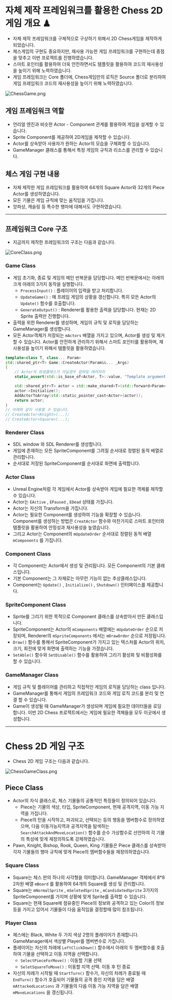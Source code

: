 # 자체 제작 프레임워크를 활용한 Chess 2D게임 개요 ♟

- 자체 제작 프레임워크를 구체적으로 구상하기 위해서 2D Chess게임을 제작하게 되었습니다.
- 체스게임의 구현도 중요하지만, 재사용 가능한 게임 프레임워크를 구현하는데 중점을 맞추고 이번 프로젝트를 진행하였습니다.
- 스마트 포인터를 활용하여 더욱 안전하면서도 템플릿을 활용하여 코드의 재사용성을 높이기 위해 노력하였습니다.
- 게임 프레임워크는 Core 폴더에, Chess게임만의 로직은 Source 폴더로 분리하여 게임 프레임워크 코드의 재사용성을 높이기 위해 노력하였습니다.

![ChessGame.png](./img/ChessGame.png)

## 게임 프레임워크 역할

- 언리얼 엔진과 비슷한 Actor - Component 관계를 활용하여 게임을 설계할 수 있습니다.
- Sprite Component를 제공하여 2D게임을 제작할 수 있습니다.
- Actor를 상속받아 사용자가 원하는 Actor의 모습을 구체화할 수 있습니다.
- GameManager 클래스를 통해서 특정 게임의 규칙과 리소스를 관리할 수 있습니다.

## 체스 게임 구현 내용

- 자체 제작한 게임 프레임워크를 활용하여 64개의 Square Actor와 32개의 Piece Actor를 생성하였습니다.
- 모든 기물은 게임 규칙에 맞는 움직임을 가집니다.
- 앙파상, 캐슬링 등 특수한 행마에 대해서도 구현하였습니다.

___

## 프레임워크 Core 구조
- 지금까지 제작한 프레임워크의 구조는 다음과 같습니다.

![CoreClass.png](./img/CoreClass.png)

### Game Class

- 게임 초기화, 종료 및 게임의 메인 반복문을 담당합니다. 메인 반복문에서는 아래의 크게 아래의 3가지 동작을 실행합니다.
    - `ProcessInput()` : 플레이어의 입력을 받고 처리합니다.
    - `UpdateGame()` : 매 프레임 게임의 상황을 갱신합니다. 특히 모든 Actor의 `Update()` 함수를 호출합니다.
    - `GenerateOutput()` : Renderer를 활용한 출력을 담당합니다. 현재는 2D Sprite 출력만 진행합니다.
- 출력을 위한 Renderer를 생성하며, 게임의 규칙 및 로직을 담당하는 GameManager를 생성합니다.
- 모든 Actor객체가 저장되는 `mActors` 배열을 가지고 있으며, Actor를 생성 및 제거할 수 있습니다. Actor를 안전하게 관리하기 위해서 스마트 포인터를 활용하며, 재사용성을 높이기 위해서 템플릿을 활용하였습니다.

```cpp
template<class T, class... Param>
std::shared_ptr<T> Game::CreateActor(Param&&... _Args)
{
    // Actor의 파생클래스가 아닐경우 컴파일 에러처리
    static_assert(std::is_base_of<Actor, T>::value, "Template argument T must be a derived class from the Actor class");

    std::shared_ptr<T> actor = std::make_shared<T>(std::forward<Param>(_Args)...);
    actor->Initialize();
    AddActorToArray(std::static_pointer_cast<Actor>(actor));
    return actor;
}
// 아래와 같이 사용할 수 있습니다.
// CreateActor<Knight>(...);
// CreateActor<Square>(...);
```

### Renderer Class

- SDL window 와 SDL Renderer를 생성합니다.
- 게임에 존재하는 모든 SpriteComponent를 그려질 순서대로 정렬된 동적 배열로 관리합니다.
- 순서대로 저장된 SpriteComponent를 순서대로 화면에 출력합니다.

### Actor Class

- Unreal Engine처럼 각 게임에서  Actor를 상속받아 게임에 필요한 객체를 제작할 수 있습니다.
- Actor는 `EActive` , `EPaused` , `EDead` 상태를 가집니다.
- Actor는 자신의 Transform을 가집니다.
- Actor는 필요한 Component를 생성하여 기능을 확장할 수 있습니다.  Component를 생성하는 방법은 `CreatActor` 함수와 마찬가지로 스마트 포인터와 탬플릿을 활용하여 안정성과 재사용성을 높였습니다.
- 그리고 Actor는 Component의 `mUpdateOrder` 순서대로 정렬된 동적 배열 `mComponents` 를 가집니다.

### Component Class

- 각 Component는 Actor에서 생성 및 관리됩니다. 모든 Component의 기본 클래스입니다.
- 기본 Component는 그 자체로는 아무런 기능이 없는 추상클래스입니다.
- Component는 `Update()` , `Initialize()` , `Shutdown()`  인터페이스를 제공합니다.

### SpriteComponent Class

- Sprite를 그리기 위한 목적으로 Component 클래스를 상속받아서 만든 클래스입니다.
- SpriteComponent는 Actor의 `mComponents` 배열에는 `mUpdateOrder` 순으로 저장되며, Renderer의 `mSpriteComponents` 에서는 `mDrawOrder` 순으로 저장됩니다.
- `Draw()` 함수를 통해서 SpriteComponent가 가지고 있는 텍스처를 Actor의 위치, 크기, 회전에 맞게 화면에 출력하는 기능을 가졌습니다.
- `SetAble()` 함수와 `SetDisable()` 함수를 활용하여 그리기 활성화 및 비활성화를 할 수 있습니다.

### GameManager Class

- 게임 규칙 및 플레이어를 관리하고 직접적인 게임의 로직을 담당하는 class 입니다.
- GameManager를 통해서 게임의 프레임워크 코드와 게임 로직 코드를 분리 및 연결 할 수 있습니다.
- Game이 생성될 때 GameManager가 생성되며 게임에 필요한 데이터들을 로딩 합니다. 이번 2D Chess 프로젝트에서는 게임에 필요한 객체들을 모두 이곳에서 생성합니다.

___

# Chess 2D 게임 구조
- Chess 2D 게임 구조는 다음과 같습니다.

![ChessGameClass.png](./img/ChessGameClass.png)

## Piece Class

- Actor의 자식 클래스로, 체스 기물들의 공통적인 특징들이 정의되어 있습니다.
    - Piece는 기물의 색상, 타입, SpriteComponent, 현재 공격지역, 이동 가능 지역을 가집니다.
    - Piece의 턴을 시작하고, 파괴되고, 선택되는 등의 행동을 멤버함수로 정의하였으며, 다음 이동가능지역과 공격지역을 탐색하는 `SearchAttackAndMoveLocation()` 함수를 순수 가상함수로 선언하여 각 기물의 특성에 맞게 재정의하도록 강제하였습니다.
- Pawn, Knight, Bishop, Rook, Queen, King 기물들은 Piece 클래스를 상속받아 각자 기물들의 행마 규칙에 맞게 Piece의 멤버함수들을 재정의하였습니다.
    
    

### Square Class

- Square는 체스 판의 하나의 사각형을 의미합니다. GameManager 객체에서 8*8 2차원 배열 `mBoard` 를 활용하여 64개의 Square를 생성 및 관리합니다.
- Square는 `mNormalSprite` , `mSeletedSprite` , `mCandidatedSprite` 3가지의 SpriteComponent를 가지며 상황에 맞게 Sprite를 출력할 수 있습니다.
- Square는 현재 Square에 점유중인 Piece의 정보와 공격하고 있는 Color의 정보등을 가지고 있어서 기물들이 다음 움직임을 결정할때 많이 참조됩니다.

### Player Class

- 체스에는  Black, White 두 가지 색상 2명의 플레이어가 존재합니다. GameManager에서 색상별 Player를 멤버변수로 가집니다.
- 플레이어는 자신의 차례에 `LeftClickDown()` 함수에서 아래의 두 멤버함수를 호출하여 기물을 선택하고 이동 지역을 선택합니다.
    - `SelectPieceForMove()` : 이동할 기물 선택
    - `SeletSquareToMove()` : 이동할 지역 선택. 이동 후 턴 종료
- 자신의 차례가 시작될 때 `StartTurn()` 함수가, 자신의 차례가 종료될 때 `EndTurn()` 함수가 호출되어 기물들의 공격 중인 지역을 담은 배열 `mAttackedLocations` 과 기물들의 다음 이동 가능 지역을 담은 배열 `mMoveLocations` 을 갱신됩니다.
